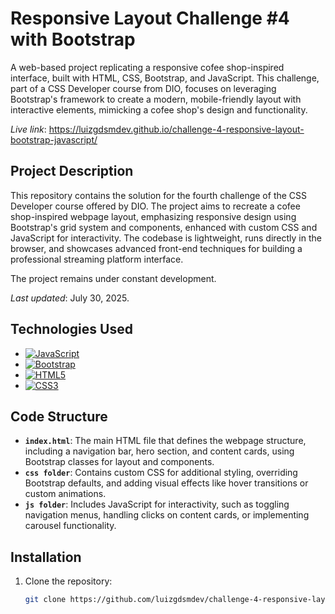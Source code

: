 # Responsive Layout Challenge #4 with Bootstrap

A web-based project replicating a responsive cofee shop-inspired interface, built with HTML, CSS, Bootstrap, and JavaScript. This challenge, part of a CSS Developer course from DIO, focuses on leveraging Bootstrap's framework to create a modern, mobile-friendly layout with interactive elements, mimicking a cofee shop's design and functionality.

*Live link*: https://luizgdsmdev.github.io/challenge-4-responsive-layout-bootstrap-javascript/


## Project Description

This repository contains the solution for the fourth challenge of the CSS Developer course offered by DIO. The project aims to recreate a cofee shop-inspired webpage layout, emphasizing responsive design using Bootstrap's grid system and components, enhanced with custom CSS and JavaScript for interactivity. The codebase is lightweight, runs directly in the browser, and showcases advanced front-end techniques for building a professional streaming platform interface.

The project remains under constant development.

*Last updated*: July 30, 2025.

## Technologies Used

- [![JavaScript](https://img.shields.io/badge/JavaScript-F7DF1E?style=for-the-badge&logo=javascript&logoColor=black)](https://developer.mozilla.org/en-US/docs/Web/JavaScript)
- [![Bootstrap](https://img.shields.io/badge/Bootstrap-7952B3?style=for-the-badge&logo=bootstrap&logoColor=white)](https://getbootstrap.com/)
- [![HTML5](https://img.shields.io/badge/HTML5-E34F26?style=for-the-badge&logo=html5&logoColor=white)](https://developer.mozilla.org/en-US/docs/Web/Guide/HTML/HTML5)
- [![CSS3](https://img.shields.io/badge/CSS3-1572B6?style=for-the-badge&logo=css3&logoColor=white)](https://developer.mozilla.org/en-US/docs/Web/CSS)



## Code Structure

- **`index.html`**: The main HTML file that defines the webpage structure, including a navigation bar, hero section, and content cards, using Bootstrap classes for layout and components.
- **`css folder`**: Contains custom CSS for additional styling, overriding Bootstrap defaults, and adding visual effects like hover transitions or custom animations.
- **`js folder`**: Includes JavaScript for interactivity, such as toggling navigation menus, handling clicks on content cards, or implementing carousel functionality.

## Installation

1. Clone the repository:
   ```bash
   git clone https://github.com/luizgdsmdev/challenge-4-responsive-layout-bootstrap-javascript.git